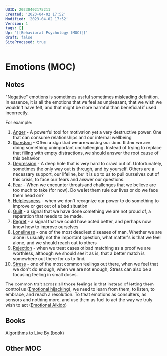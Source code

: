 ```yaml
---
UUID: 20230402175211
Created: '2023-04-02 17:52'
Modified: '2023-04-02 17:52'
Version: 1
tags: []
Up: '[[Behavioral Psychology (MOC)]]'
draft: false
SiteProcssed: true
---
```


# Emotions (MOC)

## Notes

"Negative" emotions is sometimes useful sometimes misleading definition.
In essence, it is all the emotions that we feel as unpleasant, that we wish we wouldn't have felt, and that might be more harmful than beneficial if used incorrectly.

For example:
1. [Anger](/notes/anger.md) - A powerful tool for motivation yet a very destructive power. One that can consume relationships and our internal wellbeing
2. [Boredom](/notes/boredom.md) - Often a sign that we are wasting our time. Either we are doing something unimportant unchallenging. Instead of trying to replace that filling with empty distractions, we should answer the root cause of this behavior
3. [Depression](/notes/depression.md) - A deep hole that is very hard to crawl out of. Unfortunately, sometimes the only way out is through, and by yourself. Others are a necessary support, our lifeline, but it is up to us to pull ourselves out of this crisis, to face our fears and answer our questions. 
4. [Fear](/notes/fear.md) - When we encounter threats and challenges that we believe are too much to take (for now). Do we let them rule our lives or do we face them head on?
5. [Helplessness](/notes/helplessness.md) - when we don't recognize our power to do something to improve or get out of a bad situation
6. [Guilt](/notes/guilt.md) - a signal that we have done something we are not proud of, a reparation that needs to be made.
7. [Regret](/notes/regret.md) - a signal that we could have acted better, and perhaps now know how to improve ourselves
8. [Loneliness](/notes/loneliness.md) - one of the most deadliest diseases of man. Whether we are alone is usually not the important question, what matter's is that we feel alone, and we should reach out to others
9. [Rejection](/notes/rejection.md) - when we treat cases of bad matching as a proof we are worthless, although we should see it as is, that a better match is somewhere out there for us to find.
10. [Stress](/notes/stress.md) - one of the most common feelings out there, when we feel that we don't do enough, when we are not enough, Stress can also be a focusing feeling in small doses. 

The common trait across all those feelings is that instead of letting them control us ([Emotional hijacking](/notes/emotional-hijacking.md)), we need to learn from them, to listen, to embrace, and reach a resolution. To treat emotions as consulters, as sensors and nothing more, and use them as fuel to act the way we truly wish to act ([Emotional Aikido](/notes/emotional-aikido.md))

## Books
[Algorithms to Live By (book)](/books/algorithms-to-live-by-book.md)


## Other MOC

